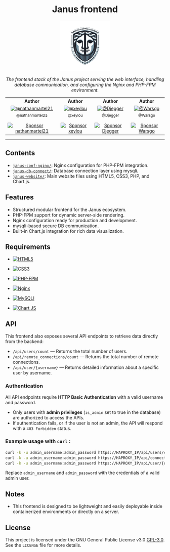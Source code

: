 <a id="readme-top"></a> 

<h1><center>Janus frontend</center></h1>

<div align="center">
  <a href="https://github.com/janus-bastion">
    <img src="https://github.com/janus-bastion/janus-frontend/blob/main/public/janus-logo.png" alt="Janus Bastion Logo" width="160" height="160" />
  </a>

  <p><em>The frontend stack of the Janus project serving the web interface, handling database communication, and configuring the Nginx and PHP-FPM environment.
</em></p>

  <table align="center">
    <tr>
      <th>Author</th>
      <th>Author</th>
      <th>Author</th>
      <th>Author</th>
    </tr>
    <tr>
      <td align="center">
        <a href="https://github.com/nathanmartel21">
          <img src="https://github.com/nathanmartel21.png?size=115" width="115" alt="@nathanmartel21" /><br />
          <sub>@nathanmartel21</sub>
        </a>
        <br /><br />
        <a href="https://github.com/sponsors/nathanmartel21">
          <img src="https://img.shields.io/badge/sponsor-30363D?style=for-the-badge&logo=GitHub-Sponsors&logoColor=white" alt="Sponsor nathanmartel21" />
        </a>
      </td>
      <td align="center">
        <a href="https://github.com/xeylou">
          <img src="https://github.com/xeylou.png?size=115" width="115" alt="@xeylou" /><br />
          <sub>@xeylou</sub>
        </a>
        <br /><br />
        <a href="https://github.com/sponsors/xeylou">
          <img src="https://img.shields.io/badge/sponsor-30363D?style=for-the-badge&logo=GitHub-Sponsors&logoColor=white" alt="Sponsor xeylou" />
        </a>
      </td>
      <td align="center">
        <a href="https://github.com/Djegger">
          <img src="https://github.com/Djegger.png?size=115" width="115" alt="@Djegger" /><br />
          <sub>@Djegger</sub>
        </a>
        <br /><br />
        <a href="https://github.com/sponsors/Djegger">
          <img src="https://img.shields.io/badge/sponsor-30363D?style=for-the-badge&logo=GitHub-Sponsors&logoColor=white" alt="Sponsor Djegger" />
        </a>
      </td>
      <td align="center">
        <a href="https://github.com/Warsgo">
          <img src="https://github.com/Warsgo.png?size=115" width="115" alt="@Warsgo" /><br />
          <sub>@Warsgo</sub>
        </a>
        <br /><br />
        <a href="https://github.com/sponsors/Warsgo">
          <img src="https://img.shields.io/badge/sponsor-30363D?style=for-the-badge&logo=GitHub-Sponsors&logoColor=white" alt="Sponsor Warsgo" />
        </a>
      </td>
    </tr>
  </table>
</div>

---

## Contents

- [`janus-conf-nginx/`](./janus-conf-nginx/): Nginx configuration for PHP-FPM integration.
- [`janus-db-connect/`](./janus-db-connect/): Database connection layer using mysqli.
- [`janus-website/`](./janus-website/): Main website files using HTML5, CSS3, PHP, and Chart.js.


## Features

- Structured modular frontend for the Janus ecosystem.
- PHP-FPM support for dynamic server-side rendering.
- Nginx configuration ready for production and development.
- mysqli-based secure DB communication.
- Built-in Chart.js integration for rich data visualization.

## Requirements

- [![HTML5](https://img.shields.io/badge/HTML5-E34F26?style=for-the-badge&logo=html5&logoColor=white)](https://developer.mozilla.org/fr/docs/Web/HTML)

- [![CSS3](https://img.shields.io/badge/CSS3-1572B6.svg?style=for-the-badge&logo=CSS3&logoColor=white)](https://developer.mozilla.org/fr/docs/Web/CSS)

- [![PHP-FPM](https://img.shields.io/badge/PHP-777BB4?style=for-the-badge&logo=php&logoColor=white)](https://www.php.net)

- [![Nginx](https://img.shields.io/badge/Nginx-009639?style=for-the-badge&logo=nginx&logoColor=white)](https://nginx.org)

- [![MySQLI](https://img.shields.io/badge/MySQL-005C84?style=for-the-badge&logo=mysql&logoColor=white)](https://www.php.net/manual/fr/book.mysqli.php)  

- [![Chart JS](https://img.shields.io/badge/Chart%20js-FF6384?style=for-the-badge&logo=chartdotjs&logoColor=white)](https://www.chartjs.org/)  

## API

This frontend also exposes several API endpoints to retrieve data directly from the backend:

- `/api/users/count` — Returns the total number of users.
- `/api/remote_connections/count` — Returns the total number of remote connections.
- `/api/user/{username}` — Returns detailed information about a specific user by username.

### Authentication

All API endpoints require **HTTP Basic Authentication** with a valid username and password.

- Only users with **admin privileges** (`is_admin` set to true in the database) are authorized to access the APIs.
- If authentication fails, or if the user is not an admin, the API will respond with a `403 Forbidden` status.

### Example usage with `curl` :

```bash
curl -k -u admin_username:admin_password https://HAPROXY_IP/api/users/count
curl -k -u admin_username:admin_password https://HAPROXY_IP/api/connections/count
curl -k -u admin_username:admin_password https://HAPROXY_IP/api/user/{user}
```

Replace `admin_username` and `admin_password` with the credentials of a valid admin user.

## Notes

- This frontend is designed to be lightweight and easily deployable inside containerized environments or directly on a server.

## License

This project is licensed under the GNU General Public License v3.0 [GPL-3.0](https://github.com/janus-bastion/.github/blob/main/LICENSE).  
See the `LICENSE` file for more details.
